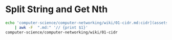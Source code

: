 Split String and Get Nth
===

```bash
echo 'computer-science/computer-networking/wiki/01-cidr.md:cidr](assets/vpc-cidr.png)' \
    | awk -F  ".md:" '// {print $1}'
computer-science/computer-networking/wiki/01-cidr
```
